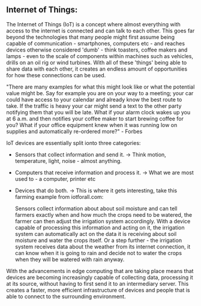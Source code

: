 ## Internet of Things:

The Internet of Things (IoT) is a concept where almost everything with access to the internet is connected and can talk to each other.
This goes far beyond the technologies that many people might first assume being capable of communication - smartphones, computers etc - and reaches devices otherwise considered 'dumb' - think toasters, coffee makers and lamps - even to the scale of components within machines such as vehicles, drills on an oil rig or wind turbines.
With all of these 'things' being able to share data with each other, it creates an endless amount of opportunities for how these connections can be used.

"There are many examples for what this might look like or what the potential value might be. Say for example you are on your way to a meeting; your car could have access to your calendar and already know the best route to take. If the traffic is heavy your car might send a text to the other party notifying them that you will be late. What if your alarm clock wakes up you at 6 a.m. and then notifies your coffee maker to start brewing coffee for you? What if your office equipment knew when it was running low on supplies and automatically re-ordered more?" - Forbes

IoT devices are essentially split ionto three categories:

  - Sensors that collect information and send it. -> Think motion, temperature, light, noise - almost anything.
   
  - Computers that receive information and process it. -> What we are most used to - a computer, printer etc
  
  - Devices that do both. -> This is where it gets interesting, take this farming example from iotforall.com:
    
    Sensors collect information about about soil moisture and can tell farmers exactly when and how much the crops need to be watered, the farmer can then adjust the irrigation     system accordingly. With a device capable of processing this information and acting on it, the irrigation system can automatically act on the data it is receiving about soil     moisture and water the crops itself. 
    Or a step further - the irrigation system receives data about the weather from its internet connection, it can know when it is going to rain and decide not to water the         crops when they will be watered with rain anyway.
 
With the advancements in edge computing that are taking place means that devices are becoming increasingly capable of collecting data, processing it at its source, without having to first send it to an intermediary server. This creates a faster, more efficient infrastructure of devices and people that is able to connect to the surrounding environment.
